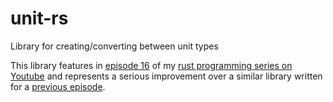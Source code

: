 # unit-rs
Library for creating/converting between unit types

This library features in [episode 16][1] of my [rust programming series on Youtube][2] and represents a serious improvement over a similar library written for a [previous episode][3].

[1]: https://youtu.be/kOiWH7MEg9I?list=PLTOeCUgrkpMNEHx6j0vCH0cuyAIVZadnc
[2]: https://www.youtube.com/playlist?list=PLTOeCUgrkpMNEHx6j0vCH0cuyAIVZadnc
[3]: https://youtu.be/uTrsH0whUJc?list=PLTOeCUgrkpMNEHx6j0vCH0cuyAIVZadnc
